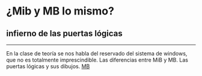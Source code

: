 # ¿Mib y MB lo mismo?
## infierno de las puertas lógicas
---
En la clase de teoría se nos habla del reservado del sistema de windows, que no es totalmente imprescindible.
Las diferencias entre MiB y MB.
Las puertas lógicas y sus dibujos.
[MB](unofotos/MB.png)
